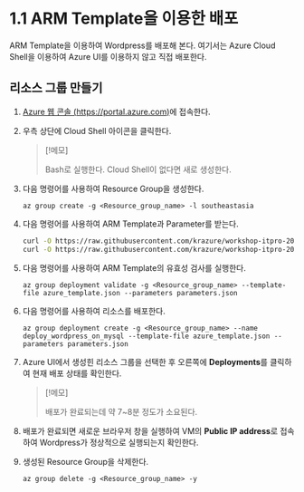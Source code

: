 # 1.1 ARM Template을 이용한 배포

ARM Template을 이용하여 Wordpress를 배포해 본다. 여기서는 Azure Cloud Shell을 이용하여 Azure UI를 이용하지 않고 직접 배포한다.

## 리소스 그룹 만들기

1. [Azure 웹 콘솔 (https://portal.azure.com)](https://portal.azure.com)에 접속한다.

2. 우측 상단에 Cloud Shell 아이콘을 클릭한다.
    > [!메모]
    >
    > Bash로 실행한다. Cloud Shell이 없다면 새로 생성한다.

3. 다음 명령어를 사용하여 Resource Group을 생성한다.
    ```Azurecli
    az group create -g <Resource_group_name> -l southeastasia
    ```

4. 다음 명령어를 사용하여 ARM Template과 Parameter를 받는다.
    ```bash
    curl -O https://raw.githubusercontent.com/krazure/workshop-itpro-201/master/source/arm_templates/azure_template.json
    curl -O https://raw.githubusercontent.com/krazure/workshop-itpro-201/master/source/arm_templates/parameters.json
    ```

5. 다음 명령어를 사용하여 ARM Template의 유효성 검사를 실행한다.
    ```Azurecli
    az group deployment validate -g <Resource_group_name> --template-file azure_template.json --parameters parameters.json
    ```

6. 다음 명령어를 사용하여 리소스를 배포한다.
    ```Azurecli
    az group deployment create -g <Resource_group_name> --name deploy_wordpress_on_mysql --template-file azure_template.json --parameters parameters.json
    ```

7. Azure UI에서 생성힌 리소스 그룹을 선택한 후 오른쪽에 **Deployments**를 클릭하여 현재 배포 상태를 확인한다.
    > [!메모]
    >
    > 배포가 완료되는데 약 7~8분 정도가 소요된다.

8. 배포가 완료되면 새로운 브라우저 창을 실행하여 VM의 **Public IP address**로 접속하여 Wordpress가 정상적으로 실행되는지 확인한다.

9. 생성된 Resource Group을 삭제한다.
    ```Azurecli
    az group delete -g <Resource_group_name> -y
    ```